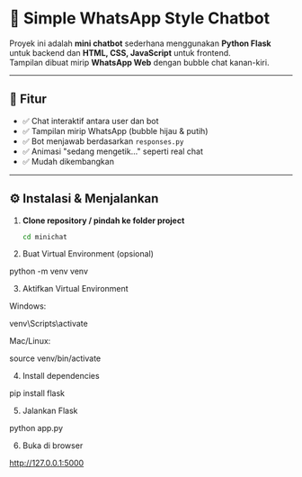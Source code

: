 # 💬 Simple WhatsApp Style Chatbot  

Proyek ini adalah **mini chatbot** sederhana menggunakan **Python Flask** untuk backend dan **HTML, CSS, JavaScript** untuk frontend.  
Tampilan dibuat mirip **WhatsApp Web** dengan bubble chat kanan-kiri.  

---

## 🚀 Fitur
- ✅ Chat interaktif antara user dan bot  
- ✅ Tampilan mirip WhatsApp (bubble hijau & putih)  
- ✅ Bot menjawab berdasarkan `responses.py`  
- ✅ Animasi "sedang mengetik..." seperti real chat  
- ✅ Mudah dikembangkan  

---

## ⚙️ Instalasi & Menjalankan

1. **Clone repository / pindah ke folder project**
   ```bash
   cd minichat

2. Buat Virtual Environment (opsional)

python -m venv venv


3. Aktifkan Virtual Environment

Windows:

venv\Scripts\activate


Mac/Linux:

source venv/bin/activate


4. Install dependencies

pip install flask


5. Jalankan Flask

python app.py


6. Buka di browser

http://127.0.0.1:5000
